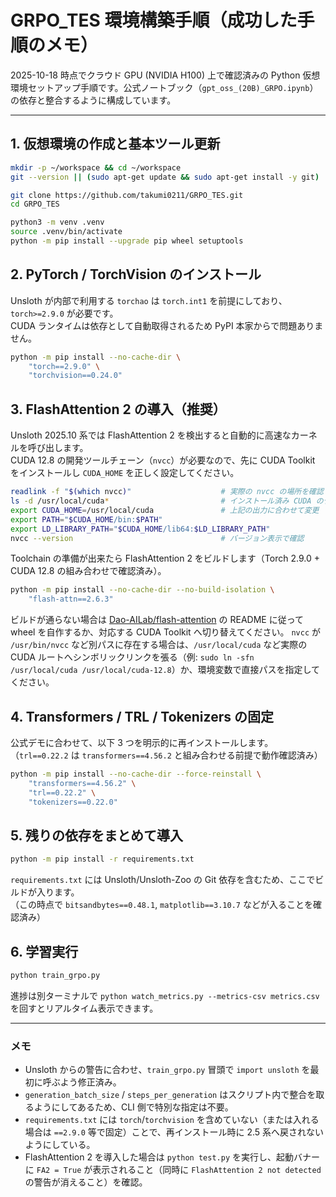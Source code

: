 # GRPO_TES 環境構築手順（成功した手順のメモ）

2025-10-18 時点でクラウド GPU (NVIDIA H100) 上で確認済みの Python 仮想環境セットアップ手順です。公式ノートブック（`gpt_oss_(20B)_GRPO.ipynb`）の依存と整合するように構成しています。

---

## 1. 仮想環境の作成と基本ツール更新

```bash
mkdir -p ~/workspace && cd ~/workspace
git --version || (sudo apt-get update && sudo apt-get install -y git)
```

```bash
git clone https://github.com/takumi0211/GRPO_TES.git
cd GRPO_TES
```

```bash
python3 -m venv .venv
source .venv/bin/activate
python -m pip install --upgrade pip wheel setuptools
```

## 2. PyTorch / TorchVision のインストール

Unsloth が内部で利用する `torchao` は `torch.int1` を前提にしており、`torch>=2.9.0` が必要です。  
CUDA ランタイムは依存として自動取得されるため PyPI 本家からで問題ありません。

```bash
python -m pip install --no-cache-dir \
    "torch==2.9.0" \
    "torchvision==0.24.0"
```

## 3. FlashAttention 2 の導入（推奨）

Unsloth 2025.10 系では FlashAttention 2 を検出すると自動的に高速なカーネルを呼び出します。  
CUDA 12.8 の開発ツールチェーン（`nvcc`）が必要なので、先に CUDA Toolkit をインストールし `CUDA_HOME` を正しく設定してください。

```bash
readlink -f "$(which nvcc)"                    # 実際の nvcc の場所を確認
ls -d /usr/local/cuda*                         # インストール済み CUDA のディレクトリを確認
export CUDA_HOME=/usr/local/cuda               # 上記の出力に合わせて変更
export PATH="$CUDA_HOME/bin:$PATH"
export LD_LIBRARY_PATH="$CUDA_HOME/lib64:$LD_LIBRARY_PATH"
nvcc --version                                 # バージョン表示で確認
```

Toolchain の準備が出来たら FlashAttention 2 をビルドします（Torch 2.9.0 + CUDA 12.8 の組み合わせで確認済み）。

```bash
python -m pip install --no-cache-dir --no-build-isolation \
    "flash-attn==2.6.3"
```

ビルドが通らない場合は [Dao-AILab/flash-attention](https://github.com/Dao-AILab/flash-attention) の README に従って wheel を自作するか、対応する CUDA Toolkit へ切り替えてください。
`nvcc` が `/usr/bin/nvcc` など別パスに存在する場合は、`/usr/local/cuda` など実際の CUDA ルートへシンボリックリンクを張る（例: `sudo ln -sfn /usr/local/cuda /usr/local/cuda-12.8`）か、環境変数で直接パスを指定してください。

## 4. Transformers / TRL / Tokenizers の固定

公式デモに合わせて、以下 3 つを明示的に再インストールします。  
（`trl==0.22.2` は `transformers==4.56.2` と組み合わせる前提で動作確認済み）

```bash
python -m pip install --no-cache-dir --force-reinstall \
    "transformers==4.56.2" \
    "trl==0.22.2" \
    "tokenizers==0.22.0"
```

## 5. 残りの依存をまとめて導入

```bash
python -m pip install -r requirements.txt
```

`requirements.txt` には Unsloth/Unsloth-Zoo の Git 依存を含むため、ここでビルドが入ります。  
（この時点で `bitsandbytes==0.48.1`, `matplotlib==3.10.7` などが入ることを確認済み）

## 6. 学習実行

```bash
python train_grpo.py
```

進捗は別ターミナルで `python watch_metrics.py --metrics-csv metrics.csv` を回すとリアルタイム表示できます。

---

### メモ
- Unsloth からの警告に合わせ、`train_grpo.py` 冒頭で `import unsloth` を最初に呼ぶよう修正済み。
- `generation_batch_size` / `steps_per_generation` はスクリプト内で整合を取るようにしてあるため、CLI 側で特別な指定は不要。
- `requirements.txt` には `torch`/`torchvision` を含めていない（または入れる場合は `==2.9.0` 等で固定）ことで、再インストール時に 2.5 系へ戻されないようにしている。
- FlashAttention 2 を導入した場合は `python test.py` を実行し、起動バナーに `FA2 = True` が表示されること（同時に `FlashAttention 2 not detected` の警告が消えること）を確認。

